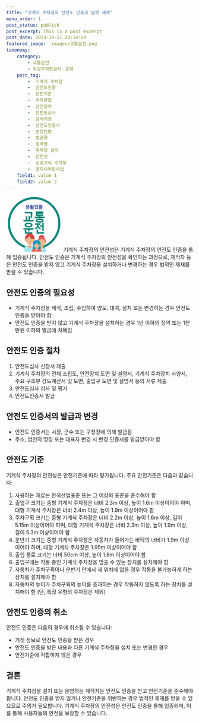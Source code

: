 ```yaml
---
title: "기계식 주차장의 안전도 인증과 법적 제재"
menu_order: 1
post_status: publish
post_excerpt: This is a post excerpt
post_date: 2023-10-11 20:14:59
featured_image: _images/교통운전.png
taxonomy:
    category:
        - 교통운전
        - 부설주차장설치ㆍ운영
    post_tag:
        -  기계식 주차장
        -  안전도인증
        -  안전기준
        -  주차장법
        -  안전장치
        -  안전도심사
        -  검사기관
        -  안전도인증서
        -  변경인증
        -  벌금형
        -  징역형
        -  주차장 설치
        -  안전성
        -  승강기식 주차장
        -  엔지니어링사업
    field1: value 1
    field2: value 2
---
```


![교통운전](/_images/교통운전.png)
기계식 주차장의 안전성은 기계식 주차장의 안전도 인증을 통해 입증됩니다. 안전도 인증은 기계식 주차장의 안전성을 확인하는 과정으로, 제작자 등은 안전도 인증을 받지 않고 기계식 주차장을 설치하거나 변경하는 경우 법적인 제재를 받을 수 있습니다.

## 안전도 인증의 필요성
- 기계식 주차장을 제작, 조립, 수입하여 양도, 대여, 설치 또는 변경하는 경우 안전도 인증을 받아야 함
- 안전도 인증을 받지 않고 기계식 주차장을 설치하는 경우 1년 이하의 징역 또는 1천만원 이하의 벌금에 처해짐

## 안전도 인증 절차
1. 안전도심사 신청서 제출
2. 기계식 주차장의 전체 조립도, 안전장치 도면 및 설명서, 기계식 주차장치 사양서, 주요 구조부 강도계산서 및 도면, 출입구 도면 및 설명서 등의 서류 제출
3. 안전도심사 심사 및 평가
4. 안전도인증서 발급

## 안전도 인증서의 발급과 변경
- 안전도 인증서는 시장, 군수 또는 구청장에 의해 발급됨
- 주소, 법인의 명칭 또는 대표자 변경 시 변경 인증서를 발급받아야 함

## 안전도 기준
기계식 주차장의 안전성은 안전기준에 따라 평가됩니다. 주요 안전기준은 다음과 같습니다:
1. 사용하는 재료는 한국산업표준 또는 그 이상의 표준을 준수해야 함
2. 출입구 크기는 중형 기계식 주차장은 너비 2.3m 이상, 높이 1.6m 이상이어야 하며, 대형 기계식 주차장은 너비 2.4m 이상, 높이 1.9m 이상이어야 함
3. 주차구획 크기는 중형 기계식 주차장은 너비 2.2m 이상, 높이 1.6m 이상, 길이 5.15m 이상이어야 하며, 대형 기계식 주차장은 너비 2.3m 이상, 높이 1.9m 이상, 길이 5.3m 이상이어야 함
4. 운반기 크기는 중형 기계식 주차장은 자동차가 들어가는 바닥의 너비가 1.9m 이상이어야 하며, 대형 기계식 주차장은 1.95m 이상이어야 함
5. 출입 통로 크기는 너비 50cm 이상, 높이 1.8m 이상이어야 함
6. 출입구에는 작동 중인 기계식 주차장을 멈출 수 있는 장치를 설치해야 함
7. 자동차가 주차구획이나 운반기 안에서 제 위치에 없을 경우 작동을 불가능하게 하는 장치를 설치해야 함
8. 자동차의 높이가 주차구획의 높이를 초과하는 경우 작동하지 않도록 하는 장치를 설치해야 함 (단, 특정 유형의 주차장은 제외)

## 안전도 인증의 취소
안전도 인증은 다음의 경우에 취소될 수 있습니다:
- 거짓 정보로 안전도 인증을 받은 경우
- 안전도 인증을 받은 내용과 다른 기계식 주차장을 설치 또는 변경한 경우
- 안전기준에 적합하지 않은 경우

## 결론
기계식 주차장을 설치 또는 운영하는 제작자는 안전도 인증을 받고 안전기준을 준수해야 합니다. 안전도 인증을 받지 않거나 안전기준을 위반하는 경우 법적인 제재를 받을 수 있으므로 주의가 필요합니다. 기계식 주차장의 안전성은 안전도 인증을 통해 입증되며, 이를 통해 사용자들의 안전을 보장할 수 있습니다.

